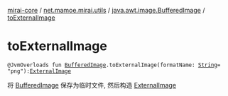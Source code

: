 [mirai-core](../../index.md) / [net.mamoe.mirai.utils](../index.md) / [java.awt.image.BufferedImage](index.md) / [toExternalImage](./to-external-image.md)

# toExternalImage

`@JvmOverloads fun `[`BufferedImage`](https://docs.oracle.com/javase/6/docs/api/java/awt/image/BufferedImage.html)`.toExternalImage(formatName: `[`String`](https://kotlinlang.org/api/latest/jvm/stdlib/kotlin/-string/index.html)` = "png"): `[`ExternalImage`](../-external-image/index.md)

将 [BufferedImage](https://docs.oracle.com/javase/6/docs/api/java/awt/image/BufferedImage.html) 保存为临时文件, 然后构造 [ExternalImage](../-external-image/index.md)


